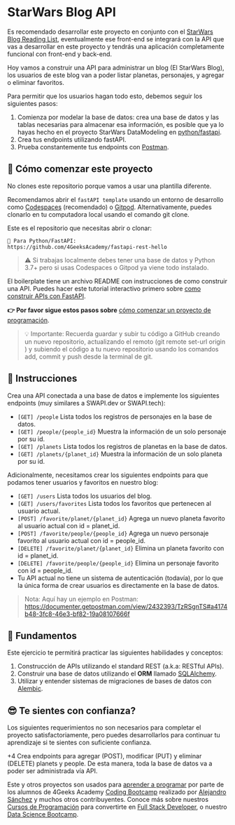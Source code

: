 <!--hide-->
# StarWars Blog API
<!--endhide--> 

Es recomendado desarrollar este proyecto en conjunto con el [StarWars Blog Reading List](https://github.com/breatheco-de/exercise-starwars-blog-reading-list), eventualmente ese front-end se integrará con la API que vas a desarrollar en este proyecto y tendrás una aplicación completamente funcional con front-end y back-end.

Hoy vamos a construir una API para administrar un blog (El StarWars Blog), los usuarios de este blog van a poder listar planetas, personajes, y agregar o eliminar favoritos.

Para permitir que los usuarios hagan todo esto, debemos seguir los siguientes pasos:

1. Comienza por modelar la base de datos: crea una base de datos y las tablas necesarias para almacenar esa información, es posible que ya lo hayas hecho en el proyecto StarWars DataModeling en [python/fastapi](https://github.com/breatheco-de/exercise-starwars-data-modeling).
2. Crea tus endpoints utilizando fastAPI.
3. Prueba constantemente tus endpoints con [Postman](https://www.postman.com/).

## 🌱 Cómo comenzar este proyecto

No clones este repositorio porque vamos a usar una plantilla diferente.

Recomendamos abrir el `fastAPI template` usando un entorno de desarrollo como [Codespaces](https://4geeks.com/es/lesson/tutorial-de-github-codespaces) (recomendado) o [Gitpod](https://4geeks.com/es/lesson/como-utilizar-gitpod). Alternativamente, puedes clonarlo en tu computadora local usando el comando git clone.

Este es el repositorio que necesitas abrir o clonar:

```text
🐍 Para Python/FastAPI:
https://github.com/4GeeksAcademy/fastapi-rest-hello
```

> ⚠ Si trabajas localmente debes tener una base de datos y Python 3.7+ pero si usas Codespaces o Gitpod ya viene todo instalado.

El boilerplate tiene un archivo README con instrucciones de como construir una API. Puedes hacer este tutorial interactivo primero sobre [como construir APIs con FastAPI](https://github.com/breatheco-de/python-fast-api-tutorial).

**👉 Por favor sigue estos pasos sobre** [cómo comenzar un proyecto de programación](https://4geeks.com/es/lesson/como-comenzar-un-proyecto-de-codificacion).

> 💡 Importante: Recuerda guardar y subir tu código a GitHub creando un nuevo repositorio, actualizando el remoto (git remote set-url origin <your new url>) y subiendo el código a tu nuevo repositorio usando los comandos add, commit y push desde la terminal de git.

## 📝 Instrucciones

Crea una API conectada a una base de datos e implemente los siguientes endpoints (muy similares a SWAPI.dev or SWAPI.tech):

- `[GET] /people` Lista todos los registros de personajes en la base de datos.
- `[GET] /people/{people_id}` Muestra la información de un solo personaje por su id.
- `[GET] /planets` Lista todos los registros de planetas en la base de datos.
- `[GET] /planets/{planet_id}` Muestra la información de un solo planeta por su id.

Adicionalmente, necesitamos crear los siguientes endpoints para que podamos tener usuarios y favoritos en nuestro blog:

- `[GET] /users` Lista todos los usuarios del blog.
- `[GET] /users/favorites` Lista todos los favoritos que pertenecen al usuario actual.
- `[POST] /favorite/planet/{planet_id}` Agrega un nuevo planeta favorito al usuario actual con id = planet_id.
- `[POST] /favorite/people/{people_id}` Agrega un nuevo personaje favorito al usuario actual con id = people_id.
- `[DELETE] /favorite/planet/{planet_id}` Elimina un planeta favorito con id = planet_id.
- `[DELETE] /favorite/people/{people_id}` Elimina un personaje favorito con id = people_id.
- Tu API actual no tiene un sistema de autenticación (todavía), por lo que la única forma de crear usuarios es directamente en la base de datos.

> Nota: Aquí hay un ejemplo en Postman: https://documenter.getpostman.com/view/2432393/TzRSgnTS#a4174b48-3fc8-46e3-bf82-19a08107666f

## 📖 Fundamentos

Este ejercicio te permitirá practicar las siguientes habilidades y conceptos:

1. Construcción de APIs utilizando el standard REST (a.k.a: RESTful APIs).
2. Construir una base de datos utilizando el **ORM** llamado [SQLAlchemy](https://www.sqlalchemy.org/).
3. Utilizar y entender sistemas de migraciones de bases de datos con [Alembic](https://alembic.sqlalchemy.org/en/latest/).

## 😎 Te sientes con confianza?

Los siguientes requerimientos no son necesarios para completar el proyecto satisfactoriamente, pero puedes desarrollarlos para continuar tu aprendizaje si te sientes con suficiente confianza.

+4 Crea endpoints para agregar (POST), modificar (PUT) y eliminar (DELETE) planets y people. De esta manera, toda la base de datos va a poder ser administrada vía API.

Este y otros proyectos son usados para [aprender a programar](https://4geeksacademy.com/es/aprender-a-programar/aprender-a-programar-desde-cero) por parte de los alumnos de 4Geeks Academy [Coding Bootcamp](https://4geeksacademy.com/us/coding-bootcamp) realizado por [Alejandro Sánchez](https://twitter.com/alesanchezr) y muchos otros contribuyentes. Conoce más sobre nuestros [Cursos de Programación](https://4geeksacademy.com/es/curso-de-programacion-desde-cero?lang=es) para convertirte en [Full Stack Developer](https://4geeksacademy.com/es/coding-bootcamps/desarrollador-full-stack/?lang=es), o nuestro [Data Science Bootcamp](https://4geeksacademy.com/es/coding-bootcamps/curso-datascience-machine-learning).
